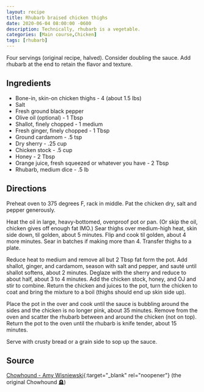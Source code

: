 ```yaml
---
layout: recipe
title: Rhubarb braised chicken thighs
date: 2020-06-04 08:00:00 -0600
description: Technically, rhubarb is a vegetable.
categories: [Main course,Chicken]
tags: [rhubarb]
---
```


Four servings (original recipe, halved). Consider doubling the sauce. Add rhubarb at the end to retain the flavor and texture.

## Ingredients
- Bone-in, skin-on chicken thighs - 4 (about 1.5 lbs)
- Salt
- Fresh ground black pepper
- Olive oil (optional) - 1 Tbsp
- Shallot, finely chopped - 1 medium
- Fresh ginger, finely chopped - 1 Tbsp
- Ground cardamom - .5 tsp
- Dry sherry - .25 cup
- Chicken stock - .5 cup
- Honey - 2 Tbsp
- Orange juice, fresh squeezed or whatever you have - 2 Tbsp
- Rhubarb, medium dice - .5 lb

## Directions
Preheat oven to 375 degrees F, rack in middle. Pat the chicken dry, salt and pepper generously.

Heat the oil in large, heavy-bottomed, ovenproof pot or pan. (Or skip the oil, chicken gives off enough fat IMO.) Sear thighs over medium-high heat, skin side down, til golden, about 5 minutes. Flip and cook til golden, about 4 more minutes. Sear in batches if making more than 4. Transfer thighs to a plate.

Reduce heat to medium and remove all but 2 Tbsp fat form the pot. Add shallot, ginger, and cardamom, season with salt and pepper, and sauté until shallot softens, about 2 minutes. Deglaze with the sherry and reduce to about half, about 3 to 4 minutes. Add the chicken stock, honey, and OJ and stir to combine. Return the chicken and juices to the pot, turn the chicken to coat and bring the mixture to a boil (thighs should end up skin side up).

Place the pot in the over and cook until the sauce is bubbling around the sides and the chicken is no longer pink, about 35 minutes. Remove from the oven and scatter the rhubarb between and around the chicken (not on top). Return the pot to the oven until the rhubarb is knife tender, about 15 minutes.

Serve with crusty bread or a grain side to sop up the sauce.

## Source 
[Chowhound - Amy Wisniewski](https://www.chowhound.com/){:target="_blank" rel="noopener"} (the original Chowhound :headstone:)
